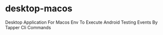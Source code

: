 # desktop-macos
Desktop Application For Macos Env To Execute Android Testing Events By Tapper Cli Commands
